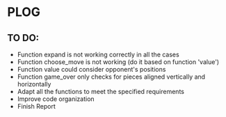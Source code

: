 # PLOG

## TO DO:
- Function expand is not working correctly in all the cases
- Function choose_move is not working (do it based on function 'value')
- Function value could consider opponent's positions
- Function game_over only checks for pieces aligned vertically and horizontally
- Adapt all the functions to meet the specified requirements
- Improve code organization
- Finish Report

